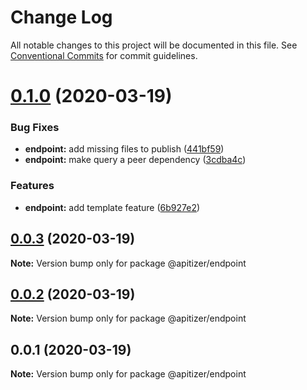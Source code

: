 # Change Log

All notable changes to this project will be documented in this file.
See [Conventional Commits](https://conventionalcommits.org) for commit guidelines.

# [0.1.0](https://github.com/jeanfortheweb/apitizer/compare/@apitizer/endpoint@0.0.3...@apitizer/endpoint@0.1.0) (2020-03-19)


### Bug Fixes

* **endpoint:** add missing files to publish ([441bf59](https://github.com/jeanfortheweb/apitizer/commit/441bf59c7717714925b8de2d95b2d5b79273f268))
* **endpoint:** make query a peer dependency ([3cdba4c](https://github.com/jeanfortheweb/apitizer/commit/3cdba4cf34ac57ec292c8bf73acb4425bae788e4))


### Features

* **endpoint:** add template feature ([6b927e2](https://github.com/jeanfortheweb/apitizer/commit/6b927e2159a22609b740711be2a113821858121b))





## [0.0.3](https://github.com/jeanfortheweb/apitizer/compare/@apitizer/endpoint@0.0.2...@apitizer/endpoint@0.0.3) (2020-03-19)

**Note:** Version bump only for package @apitizer/endpoint





## [0.0.2](https://github.com/jeanfortheweb/apitizer/compare/@apitizer/endpoint@0.0.1...@apitizer/endpoint@0.0.2) (2020-03-19)

**Note:** Version bump only for package @apitizer/endpoint





## 0.0.1 (2020-03-19)

**Note:** Version bump only for package @apitizer/endpoint
